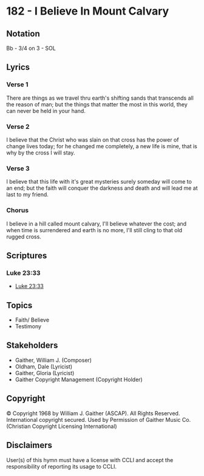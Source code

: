 # 182 - I Believe In Mount Calvary

## Notation

Bb - 3/4 on 3 - SOL

## Lyrics

### Verse 1

There are things as we travel thru earth's shifting sands that transcends all the reason of man; but the things that matter the most in this world, they can never be held in your hand.

### Verse 2

I believe that the Christ who was slain on that cross has the power of change lives today; for he changed me completely, a new life is mine, that is why by the cross I will stay.

### Verse 3

I believe that this life with it's great mysteries surely someday will come to an end; but the faith will conquer the darkness and death and will lead me at last to my friend.

### Chorus

I believe in a hill called mount calvary, I'll believe whatever the cost; and when time is surrendered and earth is no more, I'll still cling to that old rugged cross.


## Scriptures

### Luke 23:33

- [Luke 23:33](https://www.biblegateway.com/passage/?search=Luke%2023%3A33)


## Topics

- Faith/ Believe
- Testimony

## Stakeholders

- Gaither, William J. (Composer)
- Oldham, Dale (Lyricist)
- Gaither, Gloria (Lyricist)
- Gaither Copyright Management (Copyright Holder)

## Copyright

© Copyright 1968 by William J. Gaither (ASCAP). All Rights Reserved. International copyright secured. Used by Permission of Gaither Music Co.
(Christian Copyright Licensing International)

## Disclaimers

User(s) of this hymn must have a license with CCLI and accept the responsibility of reporting its usage to CCLI.

